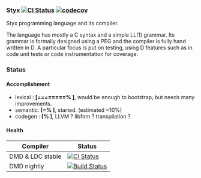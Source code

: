 ### Styx [![CI Status](https://travis-ci.org/BBasile/styx.svg)](https://travis-ci.org/BBasile/styx) [![codecov](https://codecov.io/gh/BBasile/styx/branch/master/graph/badge.svg)](https://codecov.io/gh/BBasile/styx)

Styx programming language and its compiler.

The language has mostly a C syntax and a simple LL(1) grammar.
Its grammar is formally designed using a PEG and the compiler is fully hand written in D.
A particular focus is put on testing, using D features such as in code unit tests or code instrumentation for coverage.

### Status

#### Accomplishment

- lexical : **[========% ]**, would be enough to bootstrap, but needs many improvements.
- semantic: **[=%        ]**, started. (estimated <10%)
- codegen : **[%         ]**, LLVM ? libfirm ? transpilation ?

#### Health

| Compiler          | Status
|-------------------|------------------------------
| DMD & LDC stable  | [![CI Status](https://travis-ci.org/BBasile/styx.svg)](https://travis-ci.org/BBasile/styx)
| DMD nightly       | [![Build Status](https://semaphoreci.com/api/v1/bbasile/styx/branches/master/shields_badge.svg)](https://semaphoreci.com/bbasile/styx)
